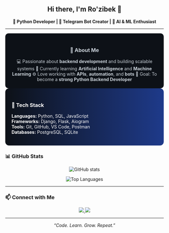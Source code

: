 <h2 align="center">Hi there, I'm Ro'zibek 👋</h2>

<p align="center">
  <b>🐍 Python Developer | 🤖 Telegram Bot Creator | 🌱 AI & ML Enthusiast</b>
</p>

---

<div align="center" style="background-color:#0D1117; color:#C9D1D9; padding:20px; border-radius:10px;">
  
<h3>🚀 About Me</h3>
💻 Passionate about <b>backend development</b> and building scalable systems  
🧠 Currently learning <b>Artificial Intelligence</b> and <b>Machine Learning</b>  
⚙️ Love working with <b>APIs</b>, <b>automation</b>, and <b>bots</b>  
🎯 Goal: To become a <b>strong Python Backend Developer</b>  
</div>

<div style="background: linear-gradient(90deg, #0D1117, #1E3A8A); color:white; padding:20px; border-radius:12px;">
<h3>🧩 Tech Stack</h3>

<b>Languages:</b> Python, SQL, JavaScript  
<b>Frameworks:</b> Django, Flask, Aiogram  
<b>Tools:</b> Git, GitHub, VS Code, Postman  
<b>Databases:</b> PostgreSQL, SQLite  
</div>


### 📊 GitHub Stats

<p align="center">
  <img src="https://github-readme-stats.vercel.app/api?username=rashidovdev1&show_icons=true&theme=tokyonight&card_width=800" alt="GitHub stats"/>
</p>

<p align="center">
  <img src="https://github-readme-stats.vercel.app/api/top-langs/?username=rashidovdev1&layout=compact&theme=tokyonight&card_width=800&langs_count=6" alt="Top Languages"/>
</p>

---

### 📫 Connect with Me
<p align="center">
  <a href="https://t.me/tezzro">
    <img src="https://img.shields.io/badge/Telegram-2CA5E0?style=for-the-badge&logo=telegram&logoColor=white" />
  </a>
  <a href="mailto:rashidovdevv@gmail.com">
    <img src="https://img.shields.io/badge/Email-D14836?style=for-the-badge&logo=gmail&logoColor=white" />
  </a>
</p>

---

<p align="center">
  <i>“Code. Learn. Grow. Repeat.”</i>
</p>
